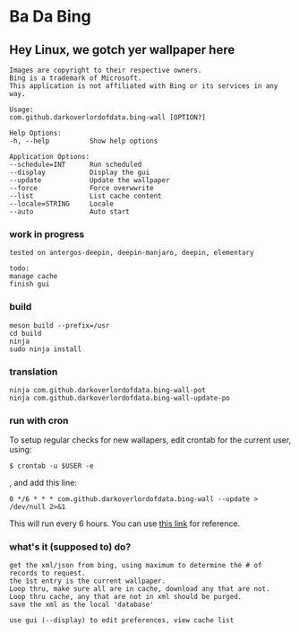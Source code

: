# Ba Da Bing
## Hey Linux, we gotch yer wallpaper here



    Images are copyright to their respective owners. 
    Bing is a trademark of Microsoft. 
    This application is not affiliated with Bing or its services in any way.

    Usage:
    com.github.darkoverlordofdata.bing-wall [OPTION?]

    Help Options:
    -h, --help          Show help options

    Application Options:
    --schedule=INT      Run scheduled
    --display           Display the gui
    --update            Update the wallpaper
    --force             Force overwwrite
    --list              List cache content
    --locale=STRING     Locale
    --auto              Auto start



### work in progress

    tested on antergos-deepin, deepin-manjaro, deepin, elementary

    todo:
    manage cache
    finish gui


### build

    meson build --prefix=/usr
    cd build
    ninja
    sudo ninja install

### translation

    ninja com.github.darkoverlordofdata.bing-wall-pot
    ninja com.github.darkoverlordofdata.bing-wall-update-po

### run with cron
To setup regular checks for new wallapers, edit crontab for the current user, using:

    $ crontab -u $USER -e

, and add this line:

    0 */6 * * * com.github.darkoverlordofdata.bing-wall --update > /dev/null 2>&1

This will run every 6 hours. You can use [this link](http://www.crontab-generator.org/) for reference.

### what's it (supposed to) do?

    get the xml/json from bing, using maximum to determine the # of records to request.
    the 1st entry is the current wallpaper.
    Loop thru, make sure all are in cache, download any that are not.
    Loop thru cache, any that are not in xml should be purged.
    save the xml as the local 'database'

    use gui (--display) to edit preferences, view cache list


